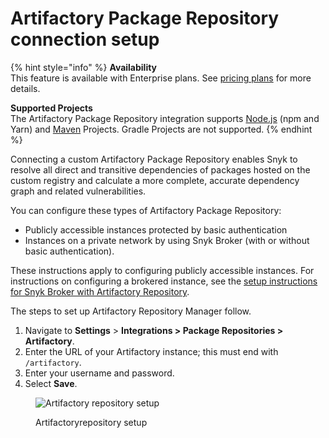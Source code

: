 # Artifactory Package Repository connection setup

{% hint style="info" %}
**Availability**\
This feature is available with Enterprise plans. See [pricing plans](https://snyk.io/plans/) for more details.

**Supported Projects**\
The Artifactory Package Repository integration supports [Node.js](../../../../../supported-languages-package-managers-and-frameworks/javascript/#supported-frameworks-and-package-managers) (npm and Yarn) and [Maven](../../../../../supported-languages-package-managers-and-frameworks/java-and-kotlin/#supported-frameworks-and-package-managers) Projects. Gradle Projects are not supported.
{% endhint %}

Connecting a custom Artifactory Package Repository enables Snyk to resolve all direct and transitive dependencies of packages hosted on the custom registry and calculate a more complete, accurate dependency graph and related vulnerabilities.

You can configure these types of Artifactory Package Repository:

* Publicly accessible instances protected by basic authentication
* Instances on a private network by using Snyk Broker (with or without basic authentication).

These instructions apply to configuring publicly accessible instances. For instructions on configuring a brokered instance, see the [setup instructions for Snyk Broker with Artifactory Repository](../../../../../enterprise-setup/snyk-broker/install-and-configure-snyk-broker/artifactory-repository-install-and-configure-broker/).

The steps to set up Artifactory Repository Manager follow.

1. Navigate to **Settings** > **Integrations > Package Repositories > Artifactory**.
2. Enter the URL of your Artifactory instance; this must end with `/artifactory`.
3. Enter your username and password.
4. Select **Save**.

<figure><img src="../../../../../.gitbook/assets/screenshot_2020-04-17_at_14.38.12.png" alt="Artifactory repository setup"><figcaption><p>Artifactoryrepository setup</p></figcaption></figure>
